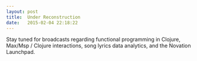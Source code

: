 ```yaml
---
layout: post
title:  Under Reconstruction
date:   2015-02-04 22:18:22
---
```


Stay tuned for broadcasts regarding functional
programming in Clojure, Max/Msp / Clojure interactions,
song lyrics data analytics, and the Novation Launchpad.